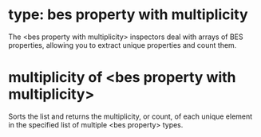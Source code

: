 # type: bes property with multiplicity

The &lt;bes property with multiplicity&gt; inspectors deal with arrays of BES properties, allowing you to extract unique properties and count them.

# multiplicity of &lt;bes property with multiplicity&gt;

Sorts the list and returns the multiplicity, or count, of each unique element in the specified list of multiple &lt;bes property&gt; types.
